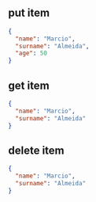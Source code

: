## put item
```json
{
  "name": "Marcio",
  "surname": "Almeida",
  "age": 50
}
```

## get item
```json
{
  "name": "Marcio",
  "surname": "Almeida"
}
```

## delete item
```json
{
  "name": "Marcio",
  "surname": "Almeida"
}
```